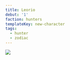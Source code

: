 ```yaml
---
title: Leorio
debut: '1'
faction: hunters
templateKey: new-character
tags:
  - hunter
  - zodiac
---
```

![](/img/leorio.png)
